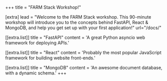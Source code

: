 +++
title = "FARM Stack Workshop!"

[extra]
lead = "Welcome to the FARM Stack workshop. This 90-minute workshop will introduce you to the concepts behind FastAPI, React & MongoDB, and help you get set up with your first application!"
url="/docs/"

[[extra.list]]
title = "FastAPI"
content = 'A great Python asyncio web framework for deploying APIs.'

[[extra.list]]
title = "React"
content = 'Probably the most popular JavaScript framework for building website front-ends.'

[[extra.list]]
title = "MongoDB"
content = 'An awesome document database, with a dynamic schema.'
+++
